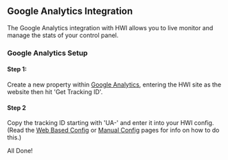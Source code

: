 ## Google Analytics Integration

The Google Analytics integration with HWI allows you to live monitor and manage the stats of your control panel.

### Google Analytics Setup

#### Step 1:
Create a new property within [Google Analytics](https://analytics.google.com/analytics/web/), entering the HWI site as the website then hit 'Get Tracking ID'.

#### Step 2
Copy the tracking ID starting with 'UA-' and enter it into your HWI config. (Read the [Web Based Config](web-config#optional-integrations) or [Manual Config](manual-config#integrations) pages for info on how to do this.)


All Done!